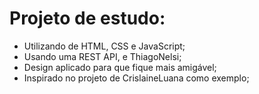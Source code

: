 # Projeto de estudo:
- Utilizando de HTML, CSS e JavaScript;
- Usando uma REST API, e ThiagoNelsi; 
- Design aplicado para que fique mais amigável;
- Inspirado no projeto de CrislaineLuana como exemplo;
